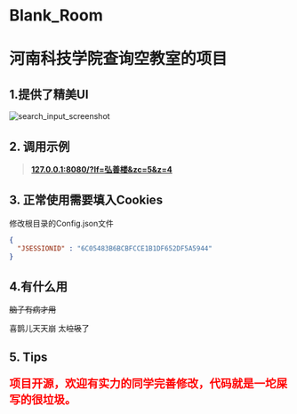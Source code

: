 # Blank_Room

# 河南科技学院查询空教室的项目

## 1.提供了精美UI

![search_input_screenshot](E:\pythonProject\Blank_Room\search_input_screenshot.png)

## 2. 调用示例

> **[127.0.0.1:8080/?lf=弘善楼&zc=5&z=4](http://127.0.0.1:8080/?lf=弘善楼&zc=5&z=4)**

## 3. 正常使用需要填入Cookies

修改根目录的Config.json文件

```json
{
  "JSESSIONID" : "6C05483B6BCBFCCE1B1DF652DF5A5944"
}
```

## 4.有什么用

<del>脑子有病才用</del>

喜鹊儿天天崩 太<del>垃圾</del>了

## 5. Tips

<p style="color: red; font-size: 20px; font-weight: bold;">
  项目开源，欢迎有实力的同学完善修改，代码就是一坨屎写的很垃圾。
</p>
